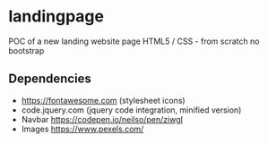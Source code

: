 # landingpage

POC of a new landing website page
HTML5 / CSS - from scratch
no bootstrap

## Dependencies

- https://fontawesome.com (stylesheet icons)
- code.jquery.com (jquery code integration, minified version)
- Navbar https://codepen.io/neilso/pen/ziwgI
- Images https://www.pexels.com/


